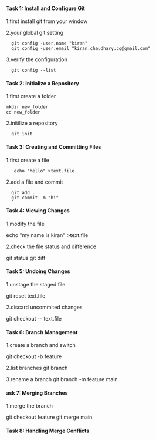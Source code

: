 #### Task 1: Install and Configure Git

1.first install git from your window

2.your global git setting 
```
  git config -user.name "kiran"
  git config -user.email "kiran.chaudhary.cg@gmail.com"
  ```

3.verify the configuration
```
  git config --list
```
  
#### Task 2: Initialize a Repository  

1.first create a folder 
```
mkdir new_folder
cd new_folder
```
2.initilize a repository
```
  git init
```

#### Task 3: Creating and Committing Files

1.first create a file
```
   echo "hello" >text.file
```

2.add a file and commit
```
  git add .
  git commit -m "hi"
```
#### Task 4: Viewing Changes

1.modify the file 

  echo "my name is kiran" >text.file

2.check the file status and difference

  git status 
  git diff

#### Task 5: Undoing Changes  

1.unstage the staged file

  git reset text.file

2.discard uncommited changes

  git checkout -- text.file

#### Task 6: Branch Management

1.create a branch and switch 

 git checkout -b feature

2.list branches
 git branch

3.rename a branch
 git branch -m feature main  

 #### ask 7: Merging Branches

 1.merge the branch

   git checkout feature
   git merge main

#### Task 8: Handling Merge Conflicts
   